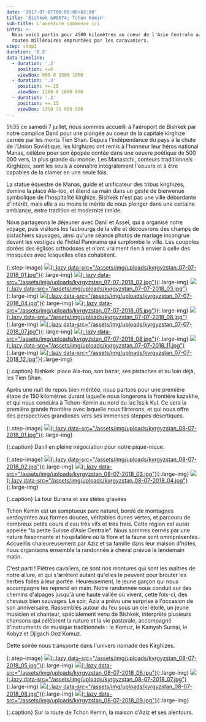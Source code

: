 ```yaml
---
date: '2017-07-07T00:00:00+02:00'
title: 'Bishkek &#8674; Tchon Kemin'
sub-title: L'aventure commence ici
intro: >-
  Nous voici partis pour 4500 kilomètres au coeur de l'Asie Centrale au fil des
  routes millénaires empruntées par les caravaniers.
step: step1
duration: '0.8'
data-timeline:
  - duration: '.2'
    position: +=0
    viewBox: 900 0 1500 1000
  - duration: '.3'
    position: +=.25
    viewBox: 1200 0 1000 900
  - duration: '.3'
    position: +=.15
    viewBox: 1350 75 900 500
---
```

5h35 ce samedi 7 juillet, nous sommes accueilli à l'aéroport de Bishkek par notre complice Danil pour une plongée au coeur de la capitale kirghize cernée par les monts Tien Shan. 
Depuis l'indépendance du pays à la chute de l'Union Soviétique, les kirghizes ont remis à l'honneur leur héros national Manas, célèbre pour son épopée contée dans une oeuvre poétique de 500 000 vers, la plus grande du monde. Les Manastchi, conteurs traditionnels Kirghizes, sont les seuls à connaître intégralement l'oeuvre et à être capables de la clamer en une seule fois.

La statue équestre de Manas, guide et unificateur des tribus kirghizes, domine la place Ala-too, et étend sa main dans un geste de bienvenue symbolique de l'hospitalité kirghize. Bishkek n'est pas une ville débordante d'intérêt, mais elle a au moins le mérite de nous plonger dans une certaine ambiance, entre tradition et modernité timide.

Nous partageons le déjeuner avec Danil et Assel, qui a organisé notre voyage, puis visitons les faubourgs de la ville et découvrons des champs de pistachiers sauvages, ainsi qu'une séance photos de mariage incongrue devant les vestiges de l'hôtel Panorama qui surplombe la ville. Les coupoles dorées des églises orthodoxes et n'ont vraiment rien à envier à celle des mosquées avec lesquelles elles cohabitent.

{:.step-image}
[![](/assets/img/placeholder.png){:.lazy data-src="/assets/img/uploads/kyrgyzstan_07-07-2018_01.jpg"}](/assets/img/uploads/kyrgyzstan_07-07-2018_01.jpg "Bishkek street art"){:.large-img}
[![](/assets/img/placeholder.png){:.lazy data-src="/assets/img/uploads/kyrgyzstan_07-07-2018_02.jpg"}](/assets/img/uploads/kyrgyzstan_07-07-2018_02.jpg "Bishkek Ala Too"){:.large-img}
[![](/assets/img/placeholder.png){:.lazy data-src="/assets/img/uploads/kyrgyzstan_07-07-2018_03.jpg"}](/assets/img/uploads/kyrgyzstan_07-07-2018_03.jpg "Bishkek Bazar"){:.large-img}
[![](/assets/img/placeholder.png){:.lazy data-src="/assets/img/uploads/kyrgyzstan_07-07-2018_04.jpg"}](/assets/img/uploads/kyrgyzstan_07-07-2018_04.jpg "Bishkek Bazar"){:.large-img}
[![](/assets/img/placeholder.png){:.lazy data-src="/assets/img/uploads/kyrgyzstan_07-07-2018_05.jpg"}](/assets/img/uploads/kyrgyzstan_07-07-2018_05.jpg "Bishkek Bazar"){:.large-img}
[![](/assets/img/placeholder.png){:.lazy data-src="/assets/img/uploads/kyrgyzstan_07-07-2018_06.jpg"}](/assets/img/uploads/kyrgyzstan_07-07-2018_06.jpg "Bishkek Bazar"){:.large-img}
[![](/assets/img/placeholder.png){:.lazy data-src="/assets/img/uploads/kyrgyzstan_07-07-2018_07.jpg"}](/assets/img/uploads/kyrgyzstan_07-07-2018_07.jpg "Bishkek Bazar"){:.large-img}
[![](/assets/img/placeholder.png){:.lazy data-src="/assets/img/uploads/kyrgyzstan_07-07-2018_08.jpg"}](/assets/img/uploads/kyrgyzstan_07-07-2018_08.jpg "Bishkek Bazar"){:.large-img}
[![](/assets/img/placeholder.png){:.lazy data-src="/assets/img/uploads/kyrgyzstan_07-07-2018_11.jpg"}](/assets/img/uploads/kyrgyzstan_07-07-2018_11.jpg "Bishkek pistaches"){:.large-img}
[![](/assets/img/placeholder.png){:.lazy data-src="/assets/img/uploads/kyrgyzstan_07-07-2018_12.jpg"}](/assets/img/uploads/kyrgyzstan_07-07-2018_12.jpg "Bishkek"){:.large-img}

{:.caption}
Bishkek: place Ala-too, son bazar, ses pistaches et au loin déjà, les Tien Shan.

Après une nuit de repos bien méritée, nous partons pour une première étape de 150 kilomètres durant laquelle nous longerons la frontière kazakhe, et qui nous conduira à Tchon-Kemin au nord du lac Issik Kul. Ce sera la première grande frontière avec laquelle nous flirterons, et qui nous offre des perspectives grandioses vers ses immenses steppes désertiques.

{:.step-image}
[![](/assets/img/placeholder.png){:.lazy data-src="/assets/img/uploads/kyrgyzstan_08-07-2018_01.jpg"}](/assets/img/uploads/kyrgyzstan_08-07-2018_01.jpg "Bishkek route"){:.large-img}

{:.caption}
Danil en pleine négociation pour notre pique-nique.

{:.step-image}
[![](/assets/img/placeholder.png){:.lazy data-src="/assets/img/uploads/kyrgyzstan_08-07-2018_02.jpg"}](/assets/img/uploads/kyrgyzstan_08-07-2018_02.jpg "Tour Burana"){:.large-img}
[![](/assets/img/placeholder.png){:.lazy data-src="/assets/img/uploads/kyrgyzstan_08-07-2018_03.jpg"}](/assets/img/uploads/kyrgyzstan_08-07-2018_03.jpg "Tour Burana"){:.large-img}
[![](/assets/img/placeholder.png){:.lazy data-src="/assets/img/uploads/kyrgyzstan_08-07-2018_04.jpg"}](/assets/img/uploads/kyrgyzstan_08-07-2018_04.jpg "Tour Burana"){:.large-img}

{:.caption}
La tour Burana et ses stèles gravées

Tchon Kemin est un somptueux parc naturel, bordé de montagnes verdoyantes aux formes douces, véritables dunes vertes, et parcouru de nombreux petits cours d'eau très vifs et très frais. Cette région est aussi appelée "la petite Suisse d'Asie Centrale". Nous sommes cernés par une nature foisonnante et hospitalière où la flore et la faune sont omniprésentes. Accueillis chaleureusement par Aziz et sa famille dans leur maison d'hôtes, nous organisons ensemble la randonnée à cheval prévue le lendemain matin. 

C'est parti ! Piètres cavaliers, ce sont nos montures qui sont les maîtres de notre allure, et qui s'arrêtent autant qu'elles le peuvent pour brouter les herbes folles à leur portée. Heureusement, le jeune garçon qui nous accompagne les reprend en main. Notre randonnée nous conduit sur des chemins d'alpages jusqu'à une haute vallée où vivent, cette fois-ci, des chevaux bien sauvages. 
Le soir, Aziz a prévu une surprise à l'occasion de son anniversaire. Rassemblés autour du feu sous un ciel étoilé, un jeune musicien et chanteur, spécialement venu de Bishkek, interprète plusieurs chansons qui célèbrent la nature et la vie pastorale, accompagné d'instruments de musique traditionnels : le Komuz, le Kamysh Surnai, le Kobyz et Djigach Ooz Komuz.

Cette soirée nous transporte dans l'univers nomade des Kirghizes.

{:.step-image}
[![](/assets/img/placeholder.png){:.lazy data-src="/assets/img/uploads/kyrgyzstan_08-07-2018_05.jpg"}](/assets/img/uploads/kyrgyzstan_08-07-2018_05.jpg "Route de Tchon Kemin"){:.large-img}
[![](/assets/img/placeholder.png){:.lazy data-src="/assets/img/uploads/kyrgyzstan_08-07-2018_06.jpg"}](/assets/img/uploads/kyrgyzstan_08-07-2018_06.jpg "Route de Tchon Kemin"){:.large-img}
[![](/assets/img/placeholder.png){:.lazy data-src="/assets/img/uploads/kyrgyzstan_08-07-2018_07.jpg"}](/assets/img/uploads/kyrgyzstan_08-07-2018_07.jpg "Tchon Kemin Guest House"){:.large-img}
[![](/assets/img/placeholder.png){:.lazy data-src="/assets/img/uploads/kyrgyzstan_08-07-2018_08.jpg"}](/assets/img/uploads/kyrgyzstan_08-07-2018_08.jpg "Tchon Kemin Guest House"){:.large-img}
[![](/assets/img/placeholder.png){:.lazy data-src="/assets/img/uploads/kyrgyzstan_08-07-2018_09.jpg"}](/assets/img/uploads/kyrgyzstan_08-07-2018_09.jpg "Tchon Kemin Guest House"){:.large-img}

{:.caption}
Sur la route de Tchon Kemin, la maison d'Aziz et ses alentours.


